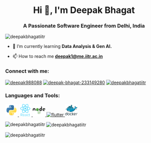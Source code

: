 <h1 align="center">Hi 👋, I'm Deepak Bhagat</h1>
<h3 align="center">A Passionate Software Engineer from Delhi, India</h3>

<p align="left"> <img src="https://komarev.com/ghpvc/?username=deepakbhagatiitr&label=Profile%20views&color=0e75b6&style=flat" alt="deepakbhagatiitr" /> </p>

- 🌱 I’m currently learning **Data Analysis & Gen AI.**

- 📫 How to reach me **deepak1@me.iitr.ac.in**

<h3 align="left">Connect with me:</h3>
<p align="left">
<a href="https://twitter.com/deepak988088" target="blank"><img align="center" src="https://raw.githubusercontent.com/rahuldkjain/github-profile-readme-generator/master/src/images/icons/Social/twitter.svg" alt="deepak988088" height="30" width="40" /></a>
<a href="https://linkedin.com/in/deepak-bhagat-233149280" target="blank"><img align="center" src="https://raw.githubusercontent.com/rahuldkjain/github-profile-readme-generator/master/src/images/icons/Social/linked-in-alt.svg" alt="deepak-bhagat-233149280" height="30" width="40" /></a>
<a href="https://instagram.com/deepakbhagatiitr" target="blank"><img align="center" src="https://raw.githubusercontent.com/rahuldkjain/github-profile-readme-generator/master/src/images/icons/Social/instagram.svg" alt="deepakbhagatiitr" height="30" width="40" /></a>
</p>

<h3 align="left">Languages and Tools:</h3>
<p align="left">
  <a href="https://www.python.org" target="_blank" rel="noreferrer"> 
    <img src="https://raw.githubusercontent.com/devicons/devicon/master/icons/python/python-original.svg" alt="python" width="40" height="40"/> 
  </a>
  <a href="https://reactjs.org/" target="_blank" rel="noreferrer"> 
    <img src="https://raw.githubusercontent.com/devicons/devicon/master/icons/react/react-original-wordmark.svg" alt="react" width="40" height="40"/> 
  </a>
  <a href="https://nodejs.org" target="_blank" rel="noreferrer"> 
    <img src="https://raw.githubusercontent.com/devicons/devicon/master/icons/nodejs/nodejs-original-wordmark.svg" alt="nodejs" width="40" height="40"/> 
  </a>
  <a href="https://flutter.dev" target="_blank" rel="noreferrer"> 
    <img src="https://www.vectorlogo.zone/logos/flutterio/flutterio-icon.svg" alt="flutter" width="40" height="40"/> 
  </a>
  <a href="https://www.docker.com/" target="_blank" rel="noreferrer"> 
    <img src="https://raw.githubusercontent.com/devicons/devicon/master/icons/docker/docker-original-wordmark.svg" alt="docker" width="40" height="40"/> 
  </a>
</p>

<p><img align="left" src="https://github-readme-stats.vercel.app/api/top-langs?username=deepakbhagatiitr&show_icons=true&locale=en&layout=compact" alt="deepakbhagatiitr" /></p>

<p>&nbsp;<img align="center" src="https://github-readme-stats.vercel.app/api?username=deepakbhagatiitr&show_icons=true&locale=en" alt="deepakbhagatiitr" /></p>

<p><img align="center" src="https://github-readme-streak-stats.herokuapp.com/?user=deepakbhagatiitr&" alt="deepakbhagatiitr" /></p>
